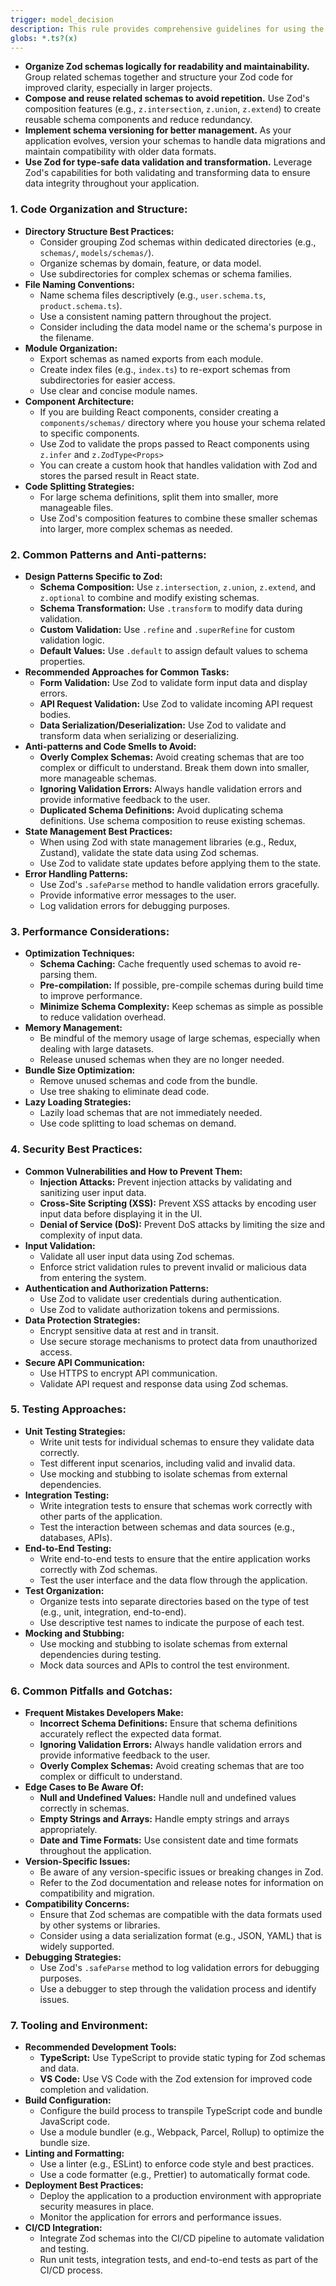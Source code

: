 ```yaml
---
trigger: model_decision
description: This rule provides comprehensive guidelines for using the Zod library effectively, covering code organization, performance, security, and testing to ensure robust and maintainable type validation.
globs: *.ts?(x)
---
```


- **Organize Zod schemas logically for readability and maintainability.** Group related schemas together and structure your Zod code for improved clarity, especially in larger projects.
- **Compose and reuse related schemas to avoid repetition.** Use Zod's composition features (e.g., `z.intersection`, `z.union`, `z.extend`) to create reusable schema components and reduce redundancy.
- **Implement schema versioning for better management.** As your application evolves, version your schemas to handle data migrations and maintain compatibility with older data formats.
- **Use Zod for type-safe data validation and transformation.** Leverage Zod's capabilities for both validating and transforming data to ensure data integrity throughout your application.

### 1. Code Organization and Structure:

- **Directory Structure Best Practices:**
   - Consider grouping Zod schemas within dedicated directories (e.g., `schemas/`, `models/schemas/`).
   - Organize schemas by domain, feature, or data model.
   - Use subdirectories for complex schemas or schema families.
- **File Naming Conventions:**
   - Name schema files descriptively (e.g., `user.schema.ts`, `product.schema.ts`).
   - Use a consistent naming pattern throughout the project.
   - Consider including the data model name or the schema's purpose in the filename.
- **Module Organization:**
   - Export schemas as named exports from each module.
   - Create index files (e.g., `index.ts`) to re-export schemas from subdirectories for easier access.
   - Use clear and concise module names.
- **Component Architecture:**
   - If you are building React components, consider creating a `components/schemas/` directory where you house your schema related to specific components.
   - Use Zod to validate the props passed to React components using `z.infer` and `z.ZodType<Props>`
   - You can create a custom hook that handles validation with Zod and stores the parsed result in React state.
- **Code Splitting Strategies:**
   - For large schema definitions, split them into smaller, more manageable files.
   - Use Zod's composition features to combine these smaller schemas into larger, more complex schemas as needed.

### 2. Common Patterns and Anti-patterns:

- **Design Patterns Specific to Zod:**
   - **Schema Composition:** Use `z.intersection`, `z.union`, `z.extend`, and `z.optional` to combine and modify existing schemas.
   - **Schema Transformation:** Use `.transform` to modify data during validation.
   - **Custom Validation:** Use `.refine` and `.superRefine` for custom validation logic.
   - **Default Values:** Use `.default` to assign default values to schema properties.
- **Recommended Approaches for Common Tasks:**
   - **Form Validation:** Use Zod to validate form input data and display errors.
   - **API Request Validation:** Use Zod to validate incoming API request bodies.
   - **Data Serialization/Deserialization:** Use Zod to validate and transform data when serializing or deserializing.
- **Anti-patterns and Code Smells to Avoid:**
   - **Overly Complex Schemas:** Avoid creating schemas that are too complex or difficult to understand. Break them down into smaller, more manageable schemas.
   - **Ignoring Validation Errors:** Always handle validation errors and provide informative feedback to the user.
   - **Duplicated Schema Definitions:** Avoid duplicating schema definitions. Use schema composition to reuse existing schemas.
- **State Management Best Practices:**
   - When using Zod with state management libraries (e.g., Redux, Zustand), validate the state data using Zod schemas.
   - Use Zod to validate state updates before applying them to the state.
- **Error Handling Patterns:**
   - Use Zod's `.safeParse` method to handle validation errors gracefully.
   - Provide informative error messages to the user.
   - Log validation errors for debugging purposes.

### 3. Performance Considerations:

- **Optimization Techniques:**
   - **Schema Caching:** Cache frequently used schemas to avoid re-parsing them.
   - **Pre-compilation:** If possible, pre-compile schemas during build time to improve performance.
   - **Minimize Schema Complexity:** Keep schemas as simple as possible to reduce validation overhead.
- **Memory Management:**
   - Be mindful of the memory usage of large schemas, especially when dealing with large datasets.
   - Release unused schemas when they are no longer needed.
- **Bundle Size Optimization:**
   - Remove unused schemas and code from the bundle.
   - Use tree shaking to eliminate dead code.
- **Lazy Loading Strategies:**
   - Lazily load schemas that are not immediately needed.
   - Use code splitting to load schemas on demand.

### 4. Security Best Practices:

- **Common Vulnerabilities and How to Prevent Them:**
   - **Injection Attacks:** Prevent injection attacks by validating and sanitizing user input data.
   - **Cross-Site Scripting (XSS):** Prevent XSS attacks by encoding user input data before displaying it in the UI.
   - **Denial of Service (DoS):** Prevent DoS attacks by limiting the size and complexity of input data.
- **Input Validation:**
   - Validate all user input data using Zod schemas.
   - Enforce strict validation rules to prevent invalid or malicious data from entering the system.
- **Authentication and Authorization Patterns:**
   - Use Zod to validate user credentials during authentication.
   - Use Zod to validate authorization tokens and permissions.
- **Data Protection Strategies:**
   - Encrypt sensitive data at rest and in transit.
   - Use secure storage mechanisms to protect data from unauthorized access.
- **Secure API Communication:**
   - Use HTTPS to encrypt API communication.
   - Validate API request and response data using Zod schemas.

### 5. Testing Approaches:

- **Unit Testing Strategies:**
   - Write unit tests for individual schemas to ensure they validate data correctly.
   - Test different input scenarios, including valid and invalid data.
   - Use mocking and stubbing to isolate schemas from external dependencies.
- **Integration Testing:**
   - Write integration tests to ensure that schemas work correctly with other parts of the application.
   - Test the interaction between schemas and data sources (e.g., databases, APIs).
- **End-to-End Testing:**
   - Write end-to-end tests to ensure that the entire application works correctly with Zod schemas.
   - Test the user interface and the data flow through the application.
- **Test Organization:**
   - Organize tests into separate directories based on the type of test (e.g., unit, integration, end-to-end).
   - Use descriptive test names to indicate the purpose of each test.
- **Mocking and Stubbing:**
   - Use mocking and stubbing to isolate schemas from external dependencies during testing.
   - Mock data sources and APIs to control the test environment.

### 6. Common Pitfalls and Gotchas:

- **Frequent Mistakes Developers Make:**
   - **Incorrect Schema Definitions:** Ensure that schema definitions accurately reflect the expected data format.
   - **Ignoring Validation Errors:** Always handle validation errors and provide informative feedback to the user.
   - **Overly Complex Schemas:** Avoid creating schemas that are too complex or difficult to understand.
- **Edge Cases to Be Aware Of:**
   - **Null and Undefined Values:** Handle null and undefined values correctly in schemas.
   - **Empty Strings and Arrays:** Handle empty strings and arrays appropriately.
   - **Date and Time Formats:** Use consistent date and time formats throughout the application.
- **Version-Specific Issues:**
   - Be aware of any version-specific issues or breaking changes in Zod.
   - Refer to the Zod documentation and release notes for information on compatibility and migration.
- **Compatibility Concerns:**
   - Ensure that Zod schemas are compatible with the data formats used by other systems or libraries.
   - Consider using a data serialization format (e.g., JSON, YAML) that is widely supported.
- **Debugging Strategies:**
   - Use Zod's `.safeParse` method to log validation errors for debugging purposes.
   - Use a debugger to step through the validation process and identify issues.

### 7. Tooling and Environment:

- **Recommended Development Tools:**
   - **TypeScript:** Use TypeScript to provide static typing for Zod schemas and data.
   - **VS Code:** Use VS Code with the Zod extension for improved code completion and validation.
- **Build Configuration:**
   - Configure the build process to transpile TypeScript code and bundle JavaScript code.
   - Use a module bundler (e.g., Webpack, Parcel, Rollup) to optimize the bundle size.
- **Linting and Formatting:**
   - Use a linter (e.g., ESLint) to enforce code style and best practices.
   - Use a code formatter (e.g., Prettier) to automatically format code.
- **Deployment Best Practices:**
   - Deploy the application to a production environment with appropriate security measures in place.
   - Monitor the application for errors and performance issues.
- **CI/CD Integration:**
   - Integrate Zod schemas into the CI/CD pipeline to automate validation and testing.
   - Run unit tests, integration tests, and end-to-end tests as part of the CI/CD process.
